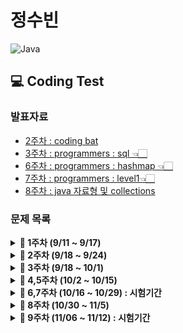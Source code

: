 # 정수빈

![Java](https://img.shields.io/badge/java-%23ED8B00.svg?style=for-the-badge&logo=java&logoColor=white)

## 💻 Coding Test

### **발표자료**

- [2주차 : coding bat](https://github.com/SoobinJung1013/coding-test-study/blob/main/soobinJung/doc/0925.md)
- [3주차 : programmers : sql 👈🏻](https://github.com/SoobinJung1013/coding-test-study/blob/main/soobinJung/doc/1001.md)
- [6주차 : programmers : hashmap 👈🏻](https://github.com/SoobinJung1013/coding-test-study/blob/main/soobinJung/doc/1029.md)
- [7주차 : programmers : level1👈🏻](https://github.com/SoobinJung1013/coding-test-study/blob/main/soobinJung/doc/1105.md)
- [8주차 : java 자료형 및 collections](https://github.com/SoobinJung1013/coding-test-study/blob/main/soobinJung/doc/1106.md)

### **문제 목록**

<details markdown="1">
<summary><strong>📄 1주차 (9/11 ~ 9/17) </strong></summary>

| 푼 문제 수 |   사이트   |                                                       문제/풀이                                                       | 풀이위치 |
| :--------: | :--------: | :-------------------------------------------------------------------------------------------------------------------: | -------- |
|     1      | Coding Bat |   [SleepIn ](https://github.com/SoobinJung1013/coding-test-study/blob/main/soobinJung/CodingBat/warmup1/warmUp.md)    | warmup1  |
|     2      | Coding Bat | [MonkeyTrouble](https://github.com/SoobinJung1013/coding-test-study/blob/main/soobinJung/CodingBat/warmup1/warmUp.md) | warmup1  |
|     3      | Coding Bat |   [SumDouble](https://github.com/SoobinJung1013/coding-test-study/blob/main/soobinJung/CodingBat/warmup1/warmUp.md)   | warmup1  |
|     4      | Coding Bat |   [SumDouble](https://github.com/SoobinJung1013/coding-test-study/blob/main/soobinJung/CodingBat/warmup1/warmUp.md)   | warmup1  |
|     5      | Coding Bat | [parrotTrouble](https://github.com/SoobinJung1013/coding-test-study/blob/main/soobinJung/CodingBat/warmup1/warmUp.md) | warmup1  |
|     6      | Coding Bat |   [makes10 ](https://github.com/SoobinJung1013/coding-test-study/blob/main/soobinJung/CodingBat/warmup1/warmUp.md)    | warmup1  |
|     7      | Coding Bat | [nearHundred ](https://github.com/SoobinJung1013/coding-test-study/blob/main/soobinJung/CodingBat/warmup1/warmUp.md)  | warmup1  |
|     8      | Coding Bat |    [posNeg](https://github.com/SoobinJung1013/coding-test-study/blob/main/soobinJung/CodingBat/warmup1/warmUp.md)     | warmup1  |
|     9      | Coding Bat |   [notString](https://github.com/SoobinJung1013/coding-test-study/blob/main/soobinJung/CodingBat/warmup1/warmUp.md)   | warmup1  |
|     10     | Coding Bat | [missingChar ](https://github.com/SoobinJung1013/coding-test-study/blob/main/soobinJung/CodingBat/warmup1/warmUp.md)  | warmup1  |

---

</details>

<details markdown="1">
<summary><strong>📄 2주차 (9/18 ~ 9/24) </strong></summary>

| 푼 문제 수 |   사이트   |                                                      문제/풀이                                                       | 풀이위치   |
| :--------: | :--------: | :------------------------------------------------------------------------------------------------------------------: | ---------- |
|     1      | Coding Bat |  [backAround](https://github.com/SoobinJung1013/coding-test-study/blob/main/soobinJung/CodingBat/warmup1/warmUp.md)  | warmup1-11 |
|     2      | Coding Bat |     [or35](https://github.com/SoobinJung1013/coding-test-study/blob/main/soobinJung/CodingBat/warmup1/warmUp.md)     | warmup1-12 |
|     3      | Coding Bat |   [front22](https://github.com/SoobinJung1013/coding-test-study/blob/main/soobinJung/CodingBat/warmup1/warmUp.md)    | warmup1-13 |
|     4      | Coding Bat |   [startHi](https://github.com/SoobinJung1013/coding-test-study/blob/main/soobinJung/CodingBat/warmup1/warmUp.md)    | warmup1-14 |
|     5      | Coding Bat |                                     [icyHot](https://codingbat.com/prob/p192082)                                     | warmup1-15 |
|     6      | Coding Bat |   [fontBack](https://github.com/SoobinJung1013/coding-test-study/blob/main/soobinJung/CodingBat/warmup1/warmUp.md)   | warmup1-16 |
|     7      | Coding Bat |    [font3 ](https://github.com/SoobinJung1013/coding-test-study/blob/main/soobinJung/CodingBat/warmup1/warmUp.md)    | warmup1-17 |
|     8      | Coding Bat |  [helloName](https://github.com/SoobinJung1013/coding-test-study/blob/main/soobinJung/CodingBat/string1/string1.md)  | string1_1  |
|     9      | Coding Bat |  [makeAbba](https://github.com/SoobinJung1013/coding-test-study/blob/main/soobinJung/CodingBat/string1/string1.md)   | string1_2  |
|     10     | Coding Bat |   [makeTag](https://github.com/SoobinJung1013/coding-test-study/blob/main/soobinJung/CodingBat/string1/string1.md)   | string1_3  |
|     11     | Coding Bat | [makeOutWord](https://github.com/SoobinJung1013/coding-test-study/blob/main/soobinJung/CodingBat/string1/string1.md) | string1_4  |
|     12     | Coding Bat |  [extraEnds](https://github.com/SoobinJung1013/coding-test-study/blob/main/soobinJung/CodingBat/string1/string1.md)  | string1_5  |
|     13     | Coding Bat |  [firstTwo](https://github.com/SoobinJung1013/coding-test-study/blob/main/soobinJung/CodingBat/string1/string1.md)   | string1_6  |
|     14     | Coding Bat |  [irstHalf](https://github.com/SoobinJung1013/coding-test-study/blob/main/soobinJung/CodingBat/string1/string1.md)   | string1_7  |
|     15     | Coding Bat | [withoutEnd](https://github.com/SoobinJung1013/coding-test-study/blob/main/soobinJung/CodingBat/string1/string1.md)  | string1_8  |
|     16     | Coding Bat | [comboString](https://github.com/SoobinJung1013/coding-test-study/blob/main/soobinJung/CodingBat/string1/string1.md) | string1_9  |
|     17     | Coding Bat |  [nonStart](https://github.com/SoobinJung1013/coding-test-study/blob/main/soobinJung/CodingBat/string1/string1.md)   | string1_10 |
|     18     | Coding Bat |   [left2 ](https://github.com/SoobinJung1013/coding-test-study/blob/main/soobinJung/CodingBat/string1/string1.md)    | string1_11 |
|     19     | Coding Bat |     [love6 ](https://github.com/SoobinJung1013/coding-test-study/blob/main/soobinJung/CodingBat/logic/logic1.md)     | logic1-1   |

---

</details>

<details markdown="1">
<summary><strong>📄 3주차 (9/18 ~ 10/1) </strong></summary>

| 푼 문제 수 |   사이트    |                                         문제/풀이                                          | 풀이위치  |
| :--------: | :---------: | :----------------------------------------------------------------------------------------: | :-------: |
|     1      | Programmers | [없는 숫자 더하기](https://programmers.co.kr/learn/courses/30/lessons/86051?language=java) | level1-1  |
|     2      | Programmers |                 [최댓값 구하기](https://programmers.co.kr/questions/8709)                  | level1-2  |
|     3      | Programmers |         [최솟값 구하기](https://programmers.co.kr/learn/courses/30/lessons/59038)          | level2-3  |
|     4      | Programmers |         [동물 수 구하기](https://programmers.co.kr/learn/courses/30/lessons/59406)         | level2-4  |
|     5      | Programmers |         [중복 제거하기](https://programmers.co.kr/learn/courses/30/lessons/59408#)         | level2-5  |
|     6      | Programmers |      [모든 레코드 조회하기](https://programmers.co.kr/learn/courses/30/lessons/59034)      | level1-6  |
|     7      | Programmers |      [역순 정렬하기\_DESC](https://programmers.co.kr/learn/courses/30/lessons/59035)       | level1-7  |
|     8      | Programmers |         [아픈 동물 찾기](https://programmers.co.kr/learn/courses/30/lessons/59036)         | level1-8  |
|     9      | Programmers |         [어린 동물 찾기](https://programmers.co.kr/learn/courses/30/lessons/59037)         | level1-9  |
|     10     | Programmers |      [동물의 아이디와 이름](https://programmers.co.kr/learn/courses/30/lessons/59403)      | level1-10 |
|     11     | Programmers |     [여러 기준으로 정렬하기](https://programmers.co.kr/learn/courses/30/lessons/59404)     | level1-11 |
|     12     | Programmers |        [상위 n개 레코드](https://programmers.co.kr/learn/courses/30/lessons/59405)         | level1-12 |
|     13     | Programmers |     [이름이 없는 동물의 ID](https://programmers.co.kr/learn/courses/30/lessons/59039)      | level1-13 |
|     14     | Programmers |     [이름이 있는 동물의 ID](https://programmers.co.kr/learn/courses/30/lessons/59407)      | level1-14 |
|     15     | Programmers |         [NULL 처리하기](https://programmers.co.kr/learn/courses/30/lessons/59410)          | level2-15 |
|     16     | Programmers |       [없어진 기록 찾기🌟](https://programmers.co.kr/learn/courses/30/lessons/59042)       | level3-16 |
|     17     | Programmers |    [있었는데요 없었습니다🌟](https://programmers.co.kr/learn/courses/30/lessons/59043)     | level3-17 |
|     18     | Programmers |    [오랜 기간 보호한 동물🌟](https://programmers.co.kr/learn/courses/30/lessons/59043)     | level3-18 |
|     19     | Programmers |   [보호소에서 중성화한 동물🌟](https://programmers.co.kr/learn/courses/30/lessons/59045)   | level1-19 |

---

</details>

<details markdown="1">
<summary><strong>📄 4,5주차 (10/2 ~ 10/15) </strong></summary>

| 푼 문제 수 |   사이트    |                                                   문제/풀이                                                    | 풀이위치  |
| :--------: | :---------: | :------------------------------------------------------------------------------------------------------------: | :-------: |
|     1      | Programmers |                 [완주하지 못한 선수](https://programmers.co.kr/learn/courses/30/lessons/42576)                 | level1-20 |
|     2      |  CodingBat  |   [mapBully](https://github.com/SoobinJung1013/coding-test-study/blob/main/soobinJung/CodingBat/map/map1.md)   |  map1-1   |
|     3      |  CodingBat  |   [shareMap](https://github.com/SoobinJung1013/coding-test-study/blob/main/soobinJung/CodingBat/map/map1.md)   |  map1-2   |
|     4      |  CodingBat  |    [mapAB](hhttps://github.com/SoobinJung1013/coding-test-study/blob/main/soobinJung/CodingBat/map/map1.md)    |  map1-3   |
|     5      |  CodingBat  |   [topping1](https://github.com/SoobinJung1013/coding-test-study/blob/main/soobinJung/CodingBat/map/map1.md)   |  map1-4   |
|     6      |  CodingBat  |   [topping2](https://github.com/SoobinJung1013/coding-test-study/blob/main/soobinJung/CodingBat/map/map1.md)   |  map1-5   |
|     7      |  CodingBat  |   [topping3](https://github.com/SoobinJung1013/coding-test-study/blob/main/soobinJung/CodingBat/map/map1.md)   |  map1-6   |
|     8      |  CodingBat  |    [mapAB2](https://github.com/SoobinJung1013/coding-test-study/blob/main/soobinJung/CodingBat/map/map1.md)    |  map1-7   |
|     9      |  CodingBat  |    [mapAB3](https://github.com/SoobinJung1013/coding-test-study/blob/main/soobinJung/CodingBat/map/map1.md)    |  map1-8   |
|     10     |  CodingBat  |    [mapAB4](https://github.com/SoobinJung1013/coding-test-study/blob/main/soobinJung/CodingBat/map/map1.md)    |  map1-9   |
|     11     |  CodingBat  |    [word0](https://github.com/SoobinJung1013/coding-test-study/blob/main/soobinJung/CodingBat/map/map1.md)     |  map2-1   |
|     12     |  CodingBat  |   [wordLen](https://github.com/SoobinJung1013/coding-test-study/blob/main/soobinJung/CodingBat/map/map1.md)    |  map2-2   |
|     13     |  CodingBat  |    [pairs](https://github.com/SoobinJung1013/coding-test-study/blob/main/soobinJung/CodingBat/map/map1.md)     |  map2-3   |
|     14     |  CodingBat  |  [wordCount](https://github.com/SoobinJung1013/coding-test-study/blob/main/soobinJung/CodingBat/map/map1.md)   |  map2-4   |
|     15     |  CodingBat  |  [firstChar](https://github.com/SoobinJung1013/coding-test-study/blob/main/soobinJung/CodingBat/map/map1.md)   |  map2-5   |
|     16     |  CodingBat  |  [wordAppend](https://github.com/SoobinJung1013/coding-test-study/blob/main/soobinJung/CodingBat/map/map1.md)  |  map2-6   |
|     17     |  CodingBat  | [wordMultiple](https://github.com/SoobinJung1013/coding-test-study/blob/main/soobinJung/CodingBat/map/map1.md) |  map2-7   |

---

</details>

<details markdown="1">
<summary><strong>📄 6,7주차 (10/16 ~ 10/29) : 시험기간  </strong></summary>

| 푼 문제 수 |   사이트    |                                   문제/풀이                                    | 풀이위치  |
| :--------: | :---------: | :----------------------------------------------------------------------------: | --------- |
|     1      | Programmers | [완주하지 못한 선수](https://programmers.co.kr/learn/courses/30/lessons/42576) | level1-20 |
|     2      | Programmers |   [전화번호 목록](https://programmers.co.kr/learn/courses/30/lessons/42576)    | level2-21 |
|     3      | Programmers |        [위장](https://programmers.co.kr/learn/courses/30/lessons/42578)        | level2-22 |
|     4      | Programmers |     [베스트앨범](https://programmers.co.kr/learn/courses/30/lessons/42578)     | level3-23 |

</details>

<details markdown="1">
<summary><strong>📄 8주차 (10/30 ~ 11/5) </strong></summary>

| 푼 문제 수 |   사이트    |                                                                     문제/풀이                                                                      | 풀이위치 |
| :--------: | :---------: | :------------------------------------------------------------------------------------------------------------------------------------------------: | -------- |
|     1      |  CodingBat  |                 [firstLast6](https://github.com/SoobinJung1013/coding-test-study/blob/main/soobinJung/CodingBat/array1/array1.md)                  | array1-1 |
|     2      |  CodingBat  |                [sameFirstLast](https://github.com/SoobinJung1013/coding-test-study/blob/main/soobinJung/CodingBat/array1/array1.md)                | array1-2 |
|     3      |  CodingBat  |                   [makePi](https://github.com/SoobinJung1013/coding-test-study/blob/main/soobinJung/CodingBat/array1/array1.md)                    | array1-3 |
|     4      |  CodingBat  |                  [commonEnd](https://github.com/SoobinJung1013/coding-test-study/blob/main/soobinJung/CodingBat/array1/array1.md)                  | array1-4 |
|     5      |  CodingBat  |                   [start1](https://github.com/SoobinJung1013/coding-test-study/blob/main/soobinJung/CodingBat/array1/array1.md)                    | array1-5 |
|     6      |  CodingBat  |                 [frontPiece](https://github.com/SoobinJung1013/coding-test-study/blob/main/soobinJung/CodingBat/array1/array1.md)                  | array1-6 |
|     7      | Programmers | [로또의 최고 순위와 최저 순위](https://github.com/SoobinJung1013/coding-test-study/blob/main/soobinJung/doc/1105.md#-로또의-최고-순위와-최저-순위) | level1   |
|     8      | Programmers |         [없는 숫자 더하기](https://github.com/SoobinJung1013/coding-test-study/blob/main/soobinJung/doc/1105.md#-없는-숫자-더하기--해시맵)         | level1   |
|     9      | Programmers |       [완주하지 못한 선수](https://github.com/SoobinJung1013/coding-test-study/blob/main/soobinJung/doc/1105.md#-완주하지-못한-선수--해시맵)       | level1   |
|    10❌    | Programmers |              [신규아이디 추천](https://github.com/SoobinJung1013/coding-test-study/blob/main/soobinJung/doc/1105.md#-신규아이디-추천)              | level1   |
|     11     | Programmers |                  [음양더하기](https://github.com/SoobinJung1013/coding-test-study/blob/main/soobinJung/doc/1105.md#-음양-더하기)                   | level1   |
|     12     | Programmers |                     [K번째 수](https://github.com/SoobinJung1013/coding-test-study/blob/main/soobinJung/doc/1105.md#-k번쨰수)                      | level1   |
|     13     | Programmers |                       [체육복](https://github.com/SoobinJung1013/coding-test-study/blob/main/soobinJung/doc/1105.md#-체육복)                       | level1   |
|     14     | Programmers |          [두 개 뽑아서 더하기](https://github.com/SoobinJung1013/coding-test-study/blob/main/soobinJung/doc/1105.md#-두-개-뽑아서-더하기)          | level1   |
|     15     | Programmers |         [가운데 글자 가져오기](https://github.com/SoobinJung1013/coding-test-study/blob/main/soobinJung/doc/1105.md#-가운데-글자-가져오기)         | level1   |
|     16     | Programmers |             [직사각형 별 찍기](https://github.com/SoobinJung1013/coding-test-study/blob/main/soobinJung/doc/1105.md#-직사각형-별-찍기)             | level1   |
|     17     | Programmers |                    [하사드 수](https://github.com/SoobinJung1013/coding-test-study/blob/main/soobinJung/doc/1105.md#-하사드-수)                    | level1   |
|     18     | Programmers |           [핸드폰 번호 가리기](https://github.com/SoobinJung1013/coding-test-study/blob/main/soobinJung/doc/1105.md#-핸드폰-번호-가리기)           | level1   |
|     19     | Programmers |                  [행렬의 덧셈](https://github.com/SoobinJung1013/coding-test-study/blob/main/soobinJung/doc/1105.md#-행렬의-덧셈)                  | level1   |
|     20     | Programmers | [x만큼 간격이 있는 n개의 숫자](https://github.com/SoobinJung1013/coding-test-study/blob/main/soobinJung/doc/1105.md#-x만큼-간격이-있는-n개의-숫자) | level1   |
|     21     | Programmers |                  [평균 구하기](https://github.com/SoobinJung1013/coding-test-study/blob/main/soobinJung/doc/1105.md#-평균-구하기)                  | level1   |
|     22     | Programmers |                  [콜라츠 추측](https://github.com/SoobinJung1013/coding-test-study/blob/main/soobinJung/doc/1105.md#-콜라츠-추측)                  | level1   |
|     23     | Programmers |                  [짝수와 홀수](https://github.com/SoobinJung1013/coding-test-study/blob/main/soobinJung/doc/1105.md#-짝수와-홀수)                  | level1   |
|     24     | Programmers |            [두 정수 사이의 합](https://github.com/SoobinJung1013/coding-test-study/blob/main/soobinJung/doc/1105.md#-두-정수-사이의-합)            | level1   |
|     25     | Programmers |                    [약수의 합](https://github.com/SoobinJung1013/coding-test-study/blob/main/soobinJung/doc/1105.md#-약수의-합)                    | level1   |
|     26     | Programmers | [문자열 내림차순으로 배치하기](https://github.com/SoobinJung1013/coding-test-study/blob/main/soobinJung/doc/1105.md#-문자열-내림차순으로-배치하기) | level1   |
|     27     | Programmers |       [문자열 내 p와 y의 개수](https://github.com/SoobinJung1013/coding-test-study/blob/main/soobinJung/doc/1105.md#-문자열-내-p와-y의-개수)       | level1   |
|     28     | Programmers |           [문자열 다루기 기본](https://github.com/SoobinJung1013/coding-test-study/blob/main/soobinJung/doc/1105.md#-문자열-다루기-기본)           | level1   |
|     29     | Programmers |         [서울에서 김서방 찾기](https://github.com/SoobinJung1013/coding-test-study/blob/main/soobinJung/doc/1105.md#-서울에서-김서방-찾기)         | level1   |
|     30     | Programmers |  [수박수박수박수박수박수박?](https://github.com/SoobinJung1013/coding-test-study/blob/main/soobinJung/doc/1105.md#-수박수박수박수박수박수박수박)   | level1   |
|     31     | Programmers |       [문자열을 정수로 바꾸기](https://github.com/SoobinJung1013/coding-test-study/blob/main/soobinJung/doc/1105.md#-문자열을-정수로-바꾸기)       | level1   |
|     32     | Programmers |                [자릿수 더하기](https://github.com/SoobinJung1013/coding-test-study/blob/main/soobinJung/doc/1105.md#-자릿수-더하기)                | level1   |
|     33     | Programmers |    [나누어 떨어지는 숫자 배열](https://github.com/SoobinJung1013/coding-test-study/blob/main/soobinJung/doc/1105.md#-나누어-떨어지는-숫자-배열)    | level1   |
|     34     | Programmers |        [제일 작은 수 제거하기](https://github.com/SoobinJung1013/coding-test-study/blob/main/soobinJung/doc/1105.md#-제일-작은-수-제거하기)        | level1   |
|     35     | Programmers |   [정수 내림차순으로 배치하기](https://github.com/SoobinJung1013/coding-test-study/blob/main/soobinJung/doc/1105.md#-정수-내림차순으로-배치하기)   | level1   |
|     36     | Programmers |           [이상한 문자 만들기](https://github.com/SoobinJung1013/coding-test-study/blob/main/soobinJung/doc/1105.md#-이상한-문자-만들기)           | level1   |
|     37     | Programmers |  [자연수 뒤집에 배열로 만들기](https://github.com/SoobinJung1013/coding-test-study/blob/main/soobinJung/doc/1105.md#-자연수-뒤집어-배열로-만들기)  | level1   |
|     38     | Programmers |             [같은 숫자는 싫어](https://github.com/SoobinJung1013/coding-test-study/blob/main/soobinJung/doc/1105.md#-같은-숫자는-싫어)             | level1   |
|     39     | Programmers |                    [시저암호](https://github.com/SoobinJung1013/coding-test-study/blob/main/soobinJung/doc/1105.md#-시저-암호)                     | level1   |
|     40     | Programmers |      [최대공배수와 최소공약수](https://github.com/SoobinJung1013/coding-test-study/blob/main/soobinJung/doc/1105.md#-최대공배수와-최소공약수)      | level1   |
|     41     | Programmers |    [나머지가 1이 되는 수 찾기](https://github.com/SoobinJung1013/coding-test-study/blob/main/soobinJung/doc/1105.md#-나머지가-1이-되는-수-찾기)    | level1   |
|     42     | Programmers |  [문자열 내 마음대로 정렬하기](https://github.com/SoobinJung1013/coding-test-study/blob/main/soobinJung/doc/1105.md#-문자열-내-마음대로-정렬하기)  | level1   |
|     43     | Programmers |                     [연습문제](https://github.com/SoobinJung1013/coding-test-study/blob/main/soobinJung/doc/1105.md#-연습문제)                     | 예비     |

</details>
<!-- [![Solved.ac
프로필](http://mazassumnida.wtf/api/v2/generate_badge?boj=sb991013)](https://solved.ac/sb991013) -->
<details markdown="1">
<summary><strong>📄 9주차 (11/06 ~ 11/12) : 시험기간  </strong></summary>

| 푼 문제 수 |   사이트    |                                   문제/풀이                                    | 풀이위치  |
| :--------: | :---------: | :----------------------------------------------------------------------------: | --------- |
|     1      | Programmers | [완주하지 못한 선수](https://programmers.co.kr/learn/courses/30/lessons/42576) | level1-20 |

</details>
